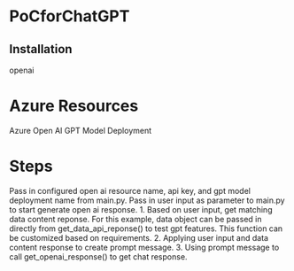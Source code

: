 # PoCforChatGPT

## Installation
openai

# Azure Resources
Azure Open AI
GPT Model Deployment

# Steps
Pass in configured open ai resource name, api key, and gpt model deployment name from main.py.
Pass in user input as parameter to main.py to start generate open ai response.
    1. Based on user input, get matching data content reponse. For this example, data object can be passed in directly from get_data_api_reponse() to test gpt features. This function can be customized based on requirements.
    2. Applying user input and data content response to create prompt message.
    3. Using prompt message to call get_openai_response() to get chat response.
 
